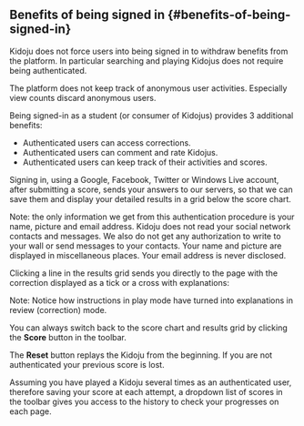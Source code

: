 ## Benefits of being signed in {#benefits-of-being-signed-in}

Kidoju does not force users into being signed in to withdraw benefits from the platform. In particular searching and playing Kidojus does not require being authenticated.

The platform does not keep track of anonymous user activities. Especially view counts discard anonymous users.

Being signed-in as a student (or consumer of Kidojus) provides 3 additional benefits:

*   Authenticated users can access corrections.
*   Authenticated users can comment and rate Kidojus.
*   Authenticated users can keep track of their activities and scores.

Signing in, using a Google, Facebook, Twitter or Windows Live account, after submitting a score, sends your answers to our servers, so that we can save them and display your detailed results in a grid below the score chart.

Note: the only information we get from this authentication procedure is your name, picture and email address. Kidoju does not read your social network contacts and messages. We also do not get any authorization to write to your wall or send messages to your contacts. Your name and picture are displayed in miscellaneous places. Your email address is never disclosed.

Clicking a line in the results grid sends you directly to the page with the correction displayed as a tick or a cross with explanations:

Note: Notice how instructions in play mode have turned into explanations in review (correction) mode.

You can always switch back to the score chart and results grid by clicking the **Score** button in the toolbar.

The **Reset** button replays the Kidoju from the beginning. If you are not authenticated your previous score is lost.

Assuming you have played a Kidoju several times as an authenticated user, therefore saving your score at each attempt, a dropdown list of scores in the toolbar gives you access to the history to check your progresses on each page.